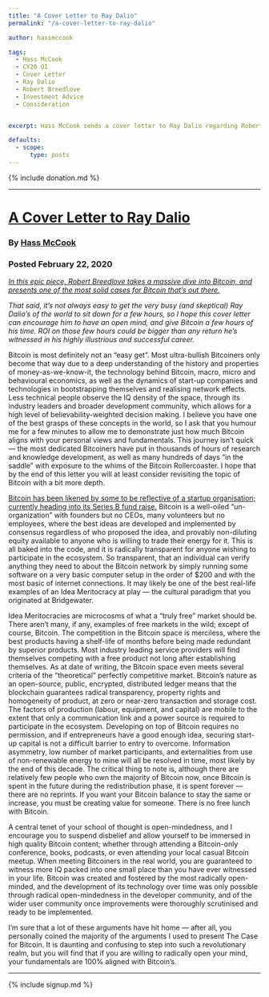 ```yaml
---
title: "A Cover Letter to Ray Dalio"
permalink: "/a-cover-letter-to-ray-dalio"

author: hassmccook

tags:
  - Hass McCook
  - CY20 Q1
  - Cover Letter
  - Ray Dalio
  - Robert Breedlove
  - Investment Advice
  - Consideration


excerpt: Hass McCook sends a cover letter to Ray Dalio regarding Robert Breedlove's epic piece on Bitcoin. Posted February 26, 2020.

defaults:
  - scope:
      type: posts
---
```


{% include donation.md %}

***

# [A Cover Letter to Ray Dalio](https://medium.com/@hassmccook/a-cover-letter-to-ray-dalio-8951810964e4)
### By [Hass McCook](https://twitter.com/FriarHass)
### Posted February 22, 2020

[_In this epic piece, Robert Breedlove takes a massive dive into Bitcoin, and presents one of the most solid cases for Bitcoin that’s out there._](https://medium.com/@breedlove22/an-open-letter-to-ray-dalio-re-bitcoin-4b07c52a1a98)

_That said, it’s not always easy to get the very busy (and skeptical) Ray Dalio’s of the world to sit down for a few hours, so I hope this cover letter can encourage him to have an open mind, and give Bitcoin a few hours of his time. ROI on those few hours could be bigger than any return he’s witnessed in his highly illustrious and successful career._

Bitcoin is most definitely not an “easy get”. Most ultra-bullish Bitcoiners only become that way due to a deep understanding of the history and properties of money-as-we-know-it, the technology behind Bitcoin, macro, micro and behavioural economics, as well as the dynamics of start-up companies and technologies in bootstrapping themselves and realising network effects. Less technical people observe the IQ density of the space, through its industry leaders and broader development community, which allows for a high level of believability-weighted decision making. I believe you have one of the best grasps of these concepts in the world, so I ask that you humour me for a few minutes to allow me to demonstrate just how much Bitcoin aligns with your personal views and fundamentals. This journey isn’t quick — the most dedicated Bitcoiners have put in thousands of hours of research and knowledge development, as well as many hundreds of days “in the saddle” with exposure to the whims of the Bitcoin Rollercoaster. I hope that by the end of this letter you will at least consider revisiting the topic of Bitcoin with a bit more depth.

[Bitcoin has been likened by some to be reflective of a startup organisation; currently heading into its Series B fund raise.](https://medium.com/@hassmccook/bitcoin-as-a-startup-769c387c97ca) Bitcoin is a well-oiled “un-organization” with founders but no CEOs, many volunteers but no employees, where the best ideas are developed and implemented by consensus regardless of who proposed the idea, and provably non-diluting equity available to anyone who is willing to trade their energy for it. This is all baked into the code, and it is radically transparent for anyone wishing to participate in the ecosystem. So transparent, that an individual can verify anything they need to about the Bitcoin network by simply running some software on a very basic computer setup in the order of $200 and with the most basic of internet connections. It may likely be one of the best real-life examples of an Idea Meritocracy at play — the cultural paradigm that you originated at Bridgewater.

Idea Meritocracies are microcosms of what a “truly free” market should be. There aren’t many, if any, examples of free markets in the wild; except of course, Bitcoin. The competition in the Bitcoin space is merciless, where the best products having a shelf-life of months before being made redundant by superior products. Most industry leading service providers will find themselves competing with a free product not long after establishing themselves. As at date of writing, the Bitcoin space even meets several criteria of the “theoretical” perfectly competitive market. Bitcoin’s nature as an open-source, public, encrypted, distributed ledger means that the blockchain guarantees radical transparency, property rights and homogeneity of product, at zero or near-zero transaction and storage cost. The factors of production (labour, equipment, and capital) are mobile to the extent that only a communication link and a power source is required to participate in the ecosystem. Developing on top of Bitcoin requires no permission, and if entrepreneurs have a good enough idea, securing start-up capital is not a difficult barrier to entry to overcome. Information asymmetry, low number of market participants, and externalities from use of non-renewable energy to mine will all be resolved in time, most likely by the end of this decade. The critical thing to note is, although there are relatively few people who own the majority of Bitcoin now, once Bitcoin is spent in the future during the redistribution phase, it is spent forever — there are no reprints. If you want your Bitcoin balance to stay the same or increase, you must be creating value for someone. There is no free lunch with Bitcoin.

A central tenet of your school of thought is open-mindedness, and I encourage you to suspend disbelief and allow yourself to be immersed in high quality Bitcoin content; whether through attending a Bitcoin-only conference, books, podcasts, or even attending your local casual Bitcoin meetup. When meeting Bitcoiners in the real world, you are guaranteed to witness more IQ packed into one small place than you have ever witnessed in your life. Bitcoin was created and fostered by the most radically open-minded, and the development of its technology over time was only possible through radical open-mindedness in the developer community, and of the wider user community once improvements were thoroughly scrutinised and ready to be implemented.

I’m sure that a lot of these arguments have hit home — after all, you personally coined the majority of the arguments I used to present The Case for Bitcoin. It is daunting and confusing to step into such a revolutionary realm, but you will find that if you are willing to radically open your mind, your fundamentals are 100% aligned with Bitcoin’s.

***

{% include signup.md %}